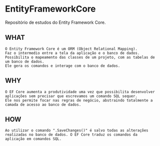# EntityFrameworkCore
Repositório de estudos do Entity Framework Core.


## WHAT
    O Entity Framework Core é um ORM (Object Relational Mapping).
    Faz o intermedio entre a tela da aplicação e o banco de dados.
    Possibilita o mapeamento das classes de um projeto, com as tabelas de um banco de dados.
    Ele gera os comandos e interage com o banco de dados.

## WHY
    O EF Core aumenta a produtividade uma vez que possibilita desenvolver aplicações sem precisar que escrevamos um comando SQL sequer.
    Ele nos permite focar nas regras de negócio, abstraindo totalmente a camada de acesso ao banco de dados.

## HOW
    Ao utilizar o comando ".SaveChanges()" é salvo todas as alterações realizadas no banco de dados. O EF Core traduz os comandos da aplicação em comandos SQL.